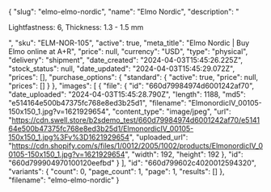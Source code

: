 {
  "slug": "elmo-elmo-nordic",
  "name": "Elmo Nordic",
  "description": "<p>Lightfastness: 6, Thickness: 1.3 - 1.5 mm</p>",
  "sku": "ELM-NOR-105",
  "active": true,
  "meta_title": "Elmo Nordic | Buy Elmo online at A+R",
  "price": null,
  "currency": "USD",
  "type": "physical",
  "delivery": "shipment",
  "date_created": "2024-04-03T15:45:26.225Z",
  "stock_status": null,
  "date_updated": "2024-04-03T15:45:29.072Z",
  "prices": [],
  "purchase_options": {
    "standard": {
      "active": true,
      "price": null,
      "prices": []
    }
  },
  "images": [
    {
      "file": {
        "id": "660d79984974d6001242af70",
        "date_uploaded": "2024-04-03T15:45:28.790Z",
        "length": 1188,
        "md5": "e514164e500b47375fc768e8ed3b25d1",
        "filename": "ElmonordicIV_00105-150x150_1.jpg?v=1621929654",
        "content_type": "image/jpeg",
        "url": "https://cdn.swell.store/b2sdemo_test/660d79984974d6001242af70/e514164e500b47375fc768e8ed3b25d1/ElmonordicIV_00105-150x150_1.jpg%3Fv%3D1621929654",
        "uploaded_url": "https://cdn.shopify.com/s/files/1/0012/2005/1002/products/ElmonordicIV_00105-150x150_1.jpg?v=1621929654",
        "width": 192,
        "height": 192
      },
      "id": "660d799904970100120eefbd"
    }
  ],
  "id": "660d799602c4020012594320",
  "variants": {
    "count": 0,
    "page_count": 1,
    "page": 1,
    "results": []
  },
  "filename": "elmo-elmo-nordic"
}